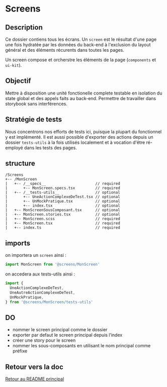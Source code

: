 # Screens

## Description

Ce dossier contiens tous les écrans. Un `screen` est le résultat d'une page une fois hydratée par les données du back-end à l'exclusion du layout général et des éléments récurents dans toutes les pages.

Un screen compose et orcherstre les éléments de la page (`components` et `ui-kit`).

## Objectif

Mettre à disposition une unité fonctionelle complete testable en isolation du state global et des appels faits au back-end.
Permettre de travailler dans storybook sans interférences.

## Stratégie de tests

Nous concentrons nos efforts de tests ici, puisque la plupart du fonctionnel y est implémenté.
Il est aussi possible d'exporter des actions depuis un dossier `tests-utils` à la fois utilisés localement et à vocation d'être ré-employé dans les tests des pages. 


## structure 

```
/Screens
+-- /MonScreen
|   +-- /__specs__                      // required
|       +-- MonScreen.specs.tsx         // required
|   +-- /__tests-utils__                // optional
|       +-- UneActionComplexeDeTest.tsx // optional
|       +-- UnMockPratique.tsx          // optional
|       +-- index.tsx                   // optional
|   +-- MonScreenSousComposant.tsx      // optional
|   +-- MonScreen.stories.tsx           // optional
|   +-- MonScreen.scss                  // required
|   +-- MonScreen.tsx                   // required
|   +-- index.ts                        // required
```

## imports 

on importera un `screen` ainsi : 

```js
import MonScreen from '@screens/MonScreen'
```

on accedera aux tests-utils ainsi : 

```js
import { 
  UneActionComplexeDeTest,
  UneAutreActionComplexeDeTest,
  UnMockPratique,
} from '@screens/MonScreen/tests-utils'
```

## DO
- nommer le screen principal comme le dossier
- exporter par defaut le screen principal depuis l’index
- créer une story pour le screen
- nommer les sous-composants en utilisant le nom principal comme préfixe

## Retour vers la doc

[Retour au README principal](../README.md)